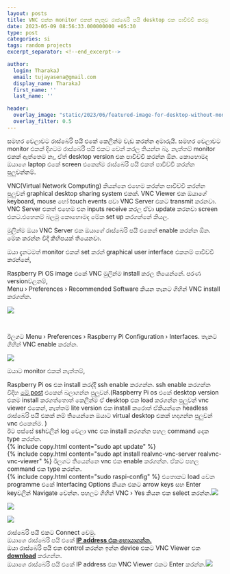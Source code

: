 ```yaml
---
layout: posts
title: VNC එක්ක monitor එකක් නැතුව රාස්බෙරි පයි desktop එක පාවිච්චි කරමු
date: 2023-05-09 08:56:33.000000000 +05:30
type: post
categories: si
tags: random projects
excerpt_separator: <!--end_excerpt-->

author:
  login: TharakaJ
  email: tujayasena@gmail.com
  display_name: TharakaJ
  first_name: ''
  last_name: ''

header:
  overlay_image: "static/2023/06/featured-image-for-desktop-without-monitor-with-VNC.png"
  overlay_filter: 0.5
---
```

සමහර වෙලාවට රාස්බෙරි පයි එකේ කෙලින්ම වැඩ කරන්න අමාරුයි. සමහර වෙලාවට monitor එකක් දිගටම රාස්බෙරි පයි එකට වෙන් කරල තියන්න බෑ. නැත්තම් monitor එකක් ඇත්තෙම නෑ, ඒත් desktop version එක පාවිච්චි කරන්න ඕන.<!--end_excerpt-->
කොහොමද ඔයාගෙ laptop එකේ screen එකෙන්ම රාස්බෙරි පයි එකත් පාවිච්චි කරන්න පුලුවන්නම්.<br> 


VNC(Virtual Network Computing) කියන්නෙ එහෙම කරන්න පාවිච්චි කරන්න පුලුවන් graphical desktop sharing system එකක්. VNC Viewer එක ඔයාගේ keyboard, mouse හෝ touch events පවා VNC Server එකට transmit කරනවා. VNC Server එකත් එහෙම එන inputs receive කරල ඒවා update කරනවා screen එකට.එහෙනම් බලමු කොහොමද මේක set up කරගන්නේ කියල.
<p>මුලින්ම ඔයා VNC Server එක ඔයාගේ රාස්බෙරි පයි එකෙන් enable කරන්න ඕන.<br />
මේක කරන්න විදි කිහිපයක් තියෙනවා.</p>
<p>ඔයා දැනටමත් monitor එකක් set කරන් graphical user interface එකනම් පාවිච්චි කරන්නේ,</p>
<p>Raspberry Pi OS image එකේ VNC මුලින්ම install කරල තියෙන්නේ. පරණ versionවලනම්,<br />
Menu › Preferences › Recommended Software කියන තැනට ගිහින් VNC install කරගන්න.</p>
<p><img src="{{ site.baseurl }}/static/2023/05/menuconfiguration-e1683620630714.png" /></p>
<br>
<p>ඊලගට Menu › Preferences › Raspberry Pi Configuration › Interfaces. තැනට ගිහින් VNC enable කරන්න.</p>
<p><img src="{{ site.baseurl }}/static/2023/05/configurationinterfacesvnc.png" /></p>
<p>ඔයාට monitor එකක් නැත්තම්,</p>
<p>Raspberry Pi os එක install කරද්දි ssh enable කරගන්න. ssh enable කරගන්න විදිහ <a href="https://pi.lk/uncategorized/headless-raspberry-pi-set-up/" target="_blank" rel="noopener">මේ post</a> එකෙන් බලාගන්න පුලුවන්.(Raspberry Pi os එකේ desktop version එකම install කරගත්තොත් කෙලින්ම ඒ desktop එක load කරගන්න පුලුවන් vnc viewer එකෙන්, නැත්තම් lite version එක install කරොත් ඒකියන්නෙ headless රාස්බෙරි පයි එකක් නම් තියෙන්නෙ ඔයාට virtual desktop එකක් හදාගන්න පුලුවන් vnc එකෙන්ම. )<br />
ඊට පස්සේ sshවලින් log වෙලා vnc එක install කරගන්න පහල command දෙක type කරන්න.<br />
{% include copy.html content="sudo apt update" %}
<br>
{% include copy.html content="sudo apt install realvnc-vnc-server realvnc-vnc-viewer" %}
ඊලගට තියෙන්නෙ vnc එක enable කරගන්න. ඒකට පහල command එක type කරන්න.<br />
{% include copy.html content="sudo raspi-config" %}
එතොකට load වෙන programme එකේ Interfacing Options කියන එකට arrow keys සහ Enter keyවලින් Navigate වෙන්න. පහලට ගිහින් VNC › Yes කියන එක select කරන්න.<img src="{{ site.baseurl }}/static/2023/05/configinterface-options-e1683621692844.png" /></p>
<p><img src="{{ site.baseurl }}/static/2023/05/interface-optionsvnc-e1683621787672.png" /></p>
<p><img src="{{ site.baseurl }}/static/2023/05/vncyes-e1683621879765.png" /></p>
<p>රාස්බෙරි පයි එකට Connect වෙමු.<br />
ඔයාගෙ රාස්බෙරි පයි එකේ <a href="https://pi.lk/uncategorized/how-to-find-the-ip-address/"><strong>IP address එක හොයාගන්න.</strong></a><br />
ඔයා රාස්බෙරි පයි එක control කරන්න ඉන්න device එකට VNC Viewer එක <strong><a href="https://www.realvnc.com/en/connect/download/viewer/">download</a></strong> කරගන්න.<br />
ඔයාගෙ රාස්බෙරි පයි එකේ IP address එක VNC Viewer එකට Enter කරන්න.<img src="{{ site.baseurl }}/static/2023/05/vnc-viewerenter-ip-address.png" /></p>
